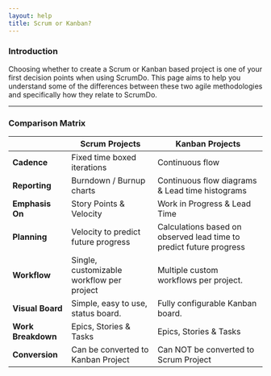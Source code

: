```yaml
---
layout: help
title: Scrum or Kanban?
---
```


### Introduction

Choosing whether to create a Scrum or Kanban based project is one of your first decision points when using ScrumDo.  This page aims to help you understand some of the differences between these two agile methodologies and specifically how they relate to ScrumDo.

-----

### Comparison Matrix

|               | Scrum Projects           | Kanban Projects  |
| ------------- |--------------------------|------------------|
| **Cadence**       | Fixed time boxed iterations | Continuous flow |
| **Reporting**      | Burndown / Burnup charts      | Continuous flow diagrams &amp; Lead time histograms |
| **Emphasis On** | Story Points &amp; Velocity | Work in Progress &amp; Lead Time |
| **Planning** | Velocity to predict future progress      | Calculations based on observed lead time to predict future progress |
| **Workflow** | Single, customizable workflow per project | Multiple custom workflows per project. |
| **Visual Board** | Simple, easy to use, status board. | Fully configurable Kanban board. |
| **Work Breakdown** | Epics, Stories &amp; Tasks | Epics, Stories &amp; Tasks |
| **Conversion** | Can be converted to Kanban Project | Can NOT be converted to Scrum Project |
